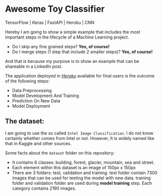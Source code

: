 # Awesome Toy Classifier

TensorFlow | Keras | FastAPI | Heroku | CNN

Hereby I am going to show a simple example that includes the most important steps in the lifecycle of a Machine Learning project. 

- Do I skip any fine grained steps? **Yes, of course!**
- Do I merge steps (1 step that include 2 smaller steps)? **Yes, of course!** 

And that is because my purpose is to show an example that can be shareable in a LinkedIn post. 

The application deployed in *[Heroku](https://awesome-classifier.herokuapp.com/)* available for final users is the outcome of the following steps:

- Data Preprocessing
- Model Development And Training
- Prediction On New Data
- Model Deployment

## The dataset: 

I am going to use the so called `Intel Image Classification`. I do not know certainly whether comes from Intel or not. However, It is widely named like that in Kaggle and other sources.  

Some facts about the `dataset` folder on this repository:

- It contains 6 classes: building, forest, glacier, mountain, sea and street.
- Each element within this dataset is an image of 150px x 150px
- There are 3 folders: test, validation and training. test folder contain 7300 images that can be used for testing the model with new data. training folder and validation folder are used during **model training** step. Each category contains 2190 images.
